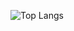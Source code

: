 ![Top Langs](https://github-readme-stats.vercel.app/api/top-langs/?username=Jape98&theme=tokyonight)